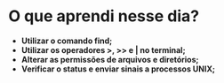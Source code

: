 # O que aprendi nesse dia? 
- **Utilizar o comando find;**  
- **Utilizar os operadores >, >> e | no terminal;**  
- **Alterar as permissões de arquivos e diretórios;**  
- **Verificar o status e enviar sinais a processos UNIX;**